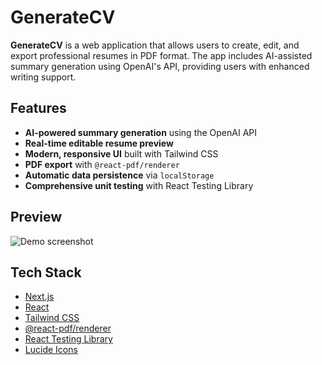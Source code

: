 # GenerateCV

**GenerateCV** is a web application that allows users to create, edit, and export professional resumes in PDF format. The app includes AI-assisted summary generation using OpenAI's API, providing users with enhanced writing support.

## Features

- **AI-powered summary generation** using the OpenAI API
- **Real-time editable resume preview**
- **Modern, responsive UI** built with Tailwind CSS
- **PDF export** with `@react-pdf/renderer`
- **Automatic data persistence** via `localStorage`
- **Comprehensive unit testing** with React Testing Library

## Preview

![Demo screenshot](https://i.postimg.cc/NfY6wZNK/resume-Example.jpg)

## Tech Stack

- [Next.js](https://nextjs.org/)
- [React](https://react.dev/)
- [Tailwind CSS](https://tailwindcss.com/)
- [@react-pdf/renderer](https://react-pdf.org/)
- [React Testing Library](https://testing-library.com/)
- [Lucide Icons](https://lucide.dev/)

